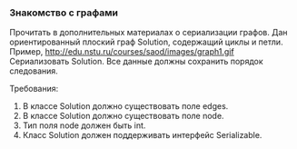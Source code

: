 
### Знакомство с графами

Прочитать в дополнительных материалах о сериализации графов.
Дан ориентированный плоский граф Solution, содержащий циклы и петли.
Пример, http://edu.nstu.ru/courses/saod/images/graph1.gif
Сериализовать Solution.
Все данные должны сохранить порядок следования.


Требования:
1.	В классе Solution должно существовать поле edges.
2.	В классе Solution должно существовать поле node.
3.	Тип поля node должен быть int.
4.	Класс Solution должен поддерживать интерфейс Serializable.


